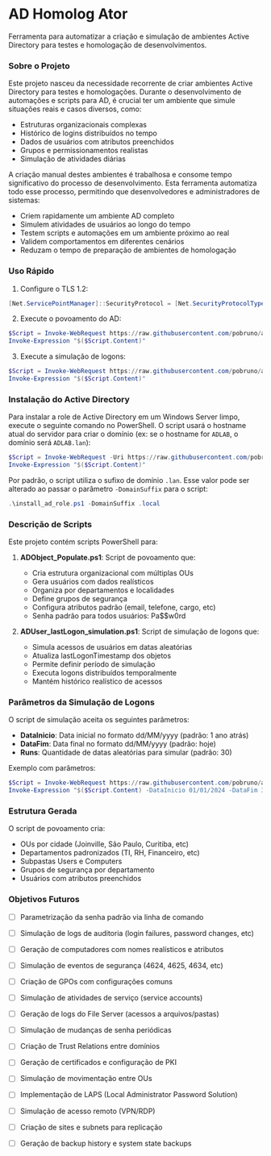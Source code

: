 # AD Homolog Ator

Ferramenta para automatizar a criação e simulação de ambientes Active Directory para testes e homologação de desenvolvimentos.

### Sobre o Projeto

Este projeto nasceu da necessidade recorrente de criar ambientes Active Directory para testes e homologações. Durante o desenvolvimento de automações e scripts para AD, é crucial ter um ambiente que simule situações reais e casos diversos, como:

- Estruturas organizacionais complexas
- Histórico de logins distribuídos no tempo
- Dados de usuários com atributos preenchidos
- Grupos e permissionamentos realistas
- Simulação de atividades diárias

A criação manual destes ambientes é trabalhosa e consome tempo significativo do processo de desenvolvimento. Esta ferramenta automatiza todo esse processo, permitindo que desenvolvedores e administradores de sistemas:

- Criem rapidamente um ambiente AD completo
- Simulem atividades de usuários ao longo do tempo
- Testem scripts e automações em um ambiente próximo ao real
- Validem comportamentos em diferentes cenários
- Reduzam o tempo de preparação de ambientes de homologação


### Uso Rápido

1. Configure o TLS 1.2:
```powershell
[Net.ServicePointManager]::SecurityProtocol = [Net.SecurityProtocolType]::Tls12
```

2. Execute o povoamento do AD:
```powershell
$Script = Invoke-WebRequest https://raw.githubusercontent.com/pobruno/ad-homologator/main/scripts/ADObject_Populate.ps1 
Invoke-Expression "$($Script.Content)"
```

3. Execute a simulação de logons:
```powershell
$Script = Invoke-WebRequest https://raw.githubusercontent.com/pobruno/ad-homologator/main/scripts/ADUser_lastLogon_simulation.ps1
Invoke-Expression "$($Script.Content)"
```

### Instalação do Active Directory

Para instalar a role de Active Directory em um Windows Server limpo, execute o seguinte comando no PowerShell. O script usará o hostname atual do servidor para criar o domínio (ex: se o hostname for `ADLAB`, o domínio será `ADLAB.lan`):

```powershell
$Script = Invoke-WebRequest -Uri https://raw.githubusercontent.com/pobruno/ad-homologator/main/scripts/install_ad_role.ps1
Invoke-Expression "$($Script.Content)"
```

Por padrão, o script utiliza o sufixo de domínio `.lan`. Esse valor pode ser alterado ao passar o parâmetro `-DomainSuffix` para o script:

```powershell
.\install_ad_role.ps1 -DomainSuffix .local
```

### Descrição de Scripts

Este projeto contém scripts PowerShell para:

1. **ADObject_Populate.ps1**: Script de povoamento que:
   - Cria estrutura organizacional com múltiplas OUs
   - Gera usuários com dados realísticos
   - Organiza por departamentos e localidades
   - Define grupos de segurança
   - Configura atributos padrão (email, telefone, cargo, etc)
   - Senha padrão para todos usuários: Pa$$w0rd

2. **ADUser_lastLogon_simulation.ps1**: Script de simulação de logons que:
   - Simula acessos de usuários em datas aleatórias
   - Atualiza lastLogonTimestamp dos objetos
   - Permite definir período de simulação
   - Executa logons distribuídos temporalmente
   - Mantém histórico realístico de acessos

### Parâmetros da Simulação de Logons

O script de simulação aceita os seguintes parâmetros:

- **DataInicio**: Data inicial no formato dd/MM/yyyy (padrão: 1 ano atrás)
- **DataFim**: Data final no formato dd/MM/yyyy (padrão: hoje)
- **Runs**: Quantidade de datas aleatórias para simular (padrão: 30)

Exemplo com parâmetros:
```powershell
$Script = Invoke-WebRequest https://raw.githubusercontent.com/pobruno/ad-homologator/main/scripts/ADUser_lastLogon_simulation.ps1
Invoke-Expression "$($Script.Content) -DataInicio 01/01/2024 -DataFim 31/12/2024 -Runs 50"
```

### Estrutura Gerada

O script de povoamento cria:
- OUs por cidade (Joinville, São Paulo, Curitiba, etc)
- Departamentos padronizados (TI, RH, Financeiro, etc)
- Subpastas Users e Computers
- Grupos de segurança por departamento
- Usuários com atributos preenchidos

### Objetivos Futuros

- [ ] Parametrização da senha padrão via linha de comando
- [ ] Simulação de logs de auditoria (login failures, password changes, etc)
- [ ] Geração de computadores com nomes realísticos e atributos
- [ ] Simulação de eventos de segurança (4624, 4625, 4634, etc)
- [ ] Criação de GPOs com configurações comuns
- [ ] Simulação de atividades de serviço (service accounts)
- [ ] Geração de logs do File Server (acessos a arquivos/pastas)
- [ ] Simulação de mudanças de senha periódicas
- [ ] Criação de Trust Relations entre domínios
- [ ] Geração de certificados e configuração de PKI
- [ ] Simulação de movimentação entre OUs
- [ ] Implementação de LAPS (Local Administrator Password Solution)
- [ ] Simulação de acesso remoto (VPN/RDP)
- [ ] Criação de sites e subnets para replicação
- [ ] Geração de backup history e system state backups

